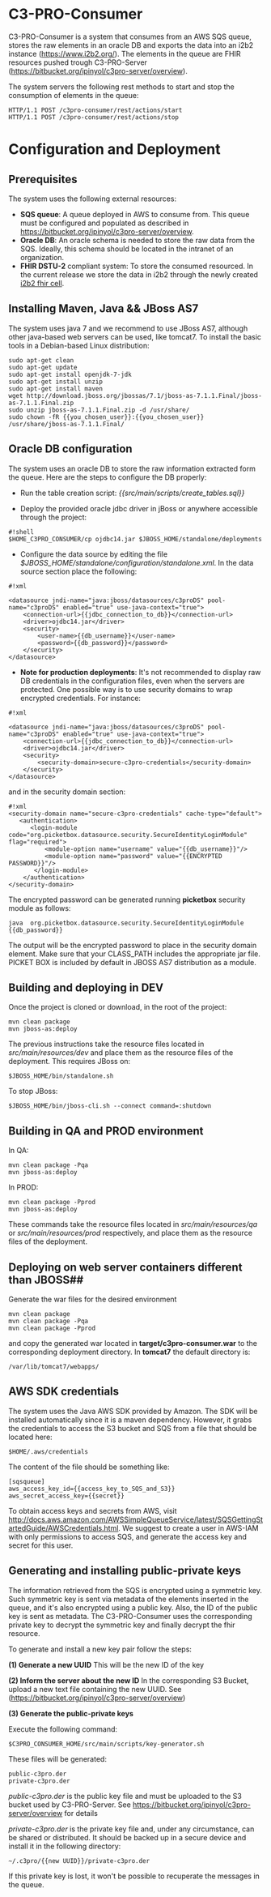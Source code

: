 # C3-PRO-Consumer #

C3-PRO-Consumer is a system that consumes from an AWS SQS queue, stores the raw elements in an oracle DB and exports the data into an i2b2 instance (https://www.i2b2.org/). The elements in the queue are FHIR resources pushed trough C3-PRO-Server (https://bitbucket.org/ipinyol/c3pro-server/overview).

The system servers the following rest methods to start and stop the consumption of elements in the queue:

    HTTP/1.1 POST /c3pro-consumer/rest/actions/start
    HTTP/1.1 POST /c3pro-consumer/rest/actions/stop

# Configuration and Deployment #

## Prerequisites ##

The system uses the following external resources:

* **SQS queue**: A queue deployed in AWS to consume from. This queue must be configured and populated as described in https://bitbucket.org/ipinyol/c3pro-server/overview.
* **Oracle DB**: An oracle schema is needed to store the raw data from the SQS. Ideally, this schema should be located in the intranet of an organization.
* **FHIR DSTU-2** compliant system: To store the consumed resourced. In the current release we store the data in i2b2 through the newly created [i2b2 fhir cell](https://bitbucket.org/ihlchip/fhir-i2b2-cell).

## Installing Maven, Java && JBoss AS7 ##

The system uses java 7 and we recommend to use JBoss AS7, although other java-based web servers can be used, like tomcat7. To install the basic tools in a Debian-based Linux distribution:

    sudo apt-get clean
    sudo apt-get update
    sudo apt-get install openjdk-7-jdk
    sudo apt-get install unzip
    sudo apt-get install maven
    wget http://download.jboss.org/jbossas/7.1/jboss-as-7.1.1.Final/jboss-as-7.1.1.Final.zip
    sudo unzip jboss-as-7.1.1.Final.zip -d /usr/share/
    sudo chown -fR {{you_chosen_user}}:{{you_chosen_user}} /usr/share/jboss-as-7.1.1.Final/

## Oracle DB configuration ##

The system uses an oracle DB to store the raw information extracted form the queue. Here are the steps to configure the DB properly:

* Run the table creation script: *{{src/main/scripts/create_tables.sql}}*

* Deploy the provided oracle jdbc driver in jBoss or anywhere accessible through the project:

```
#!shell
$HOME_C3PRO_CONSUMER/cp ojdbc14.jar $JBOSS_HOME/standalone/deployments
```

* Configure the data source by editing the file *$JBOSS_HOME/standalone/configuration/standalone.xml*. In the data source section place the following:

```
#!xml

<datasource jndi-name="java:jboss/datasources/c3proDS" pool-name="c3proDS" enabled="true" use-java-context="true">
    <connection-url>{{jdbc_connection_to_db}}</connection-url>
    <driver>ojdbc14.jar</driver>
    <security>
        <user-name>{{db_username}}</user-name>
        <password>{{db_password}}</password>
    </security>
</datasource>
```

* **Note for production deployments**: It's not recommended to display raw DB credentials in the configuration files, even when the servers are protected. One possible way is to use security domains to wrap encrypted credentials. For instance:
  
```
#!xml

<datasource jndi-name="java:jboss/datasources/c3proDS" pool-name="c3proDS" enabled="true" use-java-context="true">
    <connection-url>{{jdbc_connection_to_db}}</connection-url>
    <driver>ojdbc14.jar</driver>
    <security>
        <security-domain>secure-c3pro-credentials</security-domain>
    </security>
</datasource>
```

and in the security domain section:

```
#!xml
<security-domain name="secure-c3pro-credentials" cache-type="default">
   <authentication>
      <login-module code="org.picketbox.datasource.security.SecureIdentityLoginModule" flag="required">
          <module-option name="username" value="{{db_username}}"/>
          <module-option name="password" value="{{ENCRYPTED PASSWORD}}"/>
       </login-module>
    </authentication>
</security-domain>
```

The encrypted password can be generated running **picketbox** security module as follows:

    java  org.picketbox.datasource.security.SecureIdentityLoginModule {{db_password}}

The output will be the encrypted password to place in the security domain element. Make sure that your CLASS_PATH includes the appropriate jar file. PICKET BOX is included by default in JBOSS AS7 distribution as a module. 
 
## Building and deploying in DEV ##

Once the project is cloned or download, in the root of the project:

    mvn clean package
    mvn jboss-as:deploy

The previous instructions take the resource files located in *src/main/resources/dev* and place them as the resource files of the deployment. This requires JBoss on:

    $JBOSS_HOME/bin/standalone.sh

To stop JBoss:

    $JBOSS_HOME/bin/jboss-cli.sh --connect command=:shutdown


## Building in QA and PROD environment ##

In QA:

    mvn clean package -Pqa
    mvn jboss-as:deploy

In PROD:

    mvn clean package -Pprod
    mvn jboss-as:deploy

These commands take the resource files located in *src/main/resources/qa* or *src/main/resources/prod* respectively, and place them as the resource files of the deployment.

## Deploying on web server containers different than JBOSS##

Generate the war files for the desired environment

    mvn clean package
    mvn clean package -Pqa
    mvn clean package -Pprod

and copy the generated war located in **target/c3pro-consumer.war** to the corresponding deployment directory. In **tomcat7** the default directory is:

    /var/lib/tomcat7/webapps/

## AWS SDK credentials ##

The system uses the Java AWS SDK provided by Amazon. The SDK will be installed automatically since it is a maven dependency. However, it grabs the credentials to access the S3 bucket and SQS from a file that should be located here:

    $HOME/.aws/credentials

The content of the file should be something like:

    [sqsqueue]
    aws_access_key_id={{access_key_to_SQS_and_S3}}
    aws_secret_access_key={{secret}}

To obtain access keys and secrets from AWS, visit http://docs.aws.amazon.com/AWSSimpleQueueService/latest/SQSGettingStartedGuide/AWSCredentials.html. We suggest to create a user in AWS-IAM with only permissions to access SQS, and generate the access key and secret for this user.

## Generating and installing public-private keys ##

The information retrieved from the SQS is encrypted using a symmetric key. Such symmetric key is sent via metadata of the elements inserted in the queue, and it's also encrypted using a public key. Also, the ID of the public key is sent as metadata. The C3-PRO-Consumer uses the corresponding private key to decrypt the symmetric key and finally decrypt the fhir resource. 

To generate and install a new key pair follow the steps:

**(1) Generate a new UUID** 
This will be the new ID of the key

**(2) Inform the server about the new ID** 
In the corresponding S3 Bucket, upload a new text file containing the new UUID. See (https://bitbucket.org/ipinyol/c3pro-server/overview)

**(3) Generate the public-private keys**

Execute the following command:

    $C3PRO_CONSUMER_HOME/src/main/scripts/key-generator.sh

These files will be generated:

    public-c3pro.der
    private-c3pro.der

*public-c3pro.der* is the public key file and must be uploaded to the S3 bucket used by C3-PRO-Server. See https://bitbucket.org/ipinyol/c3pro-server/overview for details

*private-c3pro.der* is the private key file and, under any circumstance, can be shared or distributed. It should be backed up in a secure device and install it in the following directory:

    ~/.c3pro/{{new UUID}}/private-c3pro.der

If this private key is lost, it won't be possible to recuperate the messages in the queue.